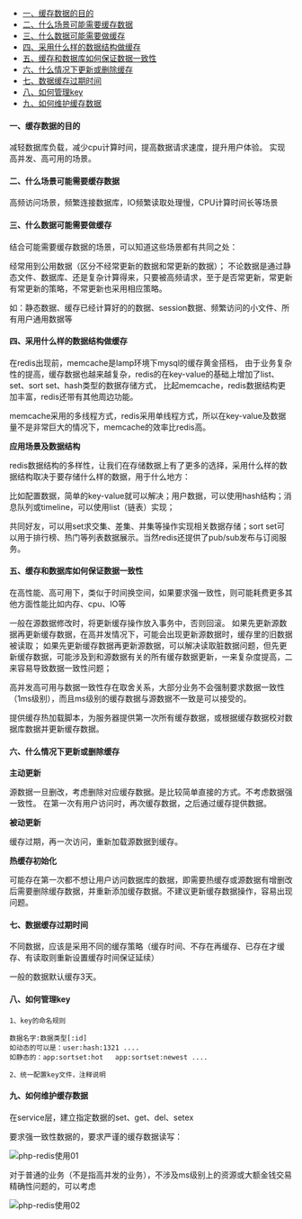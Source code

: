 <!-- TOC -->

- [一、缓存数据的目的](#一缓存数据的目的)
- [二、什么场景可能需要缓存数据](#二什么场景可能需要缓存数据)
- [三、什么数据可能需要做缓存](#三什么数据可能需要做缓存)
- [四、采用什么样的数据结构做缓存](#四采用什么样的数据结构做缓存)
- [五、缓存和数据库如何保证数据一致性](#五缓存和数据库如何保证数据一致性)
- [六、什么情况下更新或删除缓存](#六什么情况下更新或删除缓存)
- [七、数据缓存过期时间](#七数据缓存过期时间)
- [八、如何管理key](#八如何管理key)
- [九、如何维护缓存数据](#九如何维护缓存数据)

<!-- /TOC -->


#### 一、缓存数据的目的
减轻数据库负载，减少cpu计算时间，提高数据请求速度，提升用户体验。
实现高并发、高可用的场景。

#### 二、什么场景可能需要缓存数据
高频访问场景，频繁连接数据库，IO频繁读取处理慢，CPU计算时间长等场景

#### 三、什么数据可能需要做缓存
结合可能需要缓存数据的场景，可以知道这些场景都有共同之处：

经常用到公用数据（区分不经常更新的数据和常更新的数据）；
不论数据是通过静态文件、数据库、还是复杂计算得来，只要被高频请求，至于是否常更新，常更新有常更新的策略，不常更新也采用相应策略。

如：静态数据、缓存已经计算好的的数据、session数据、频繁访问的小文件、所有用户通用数据等

#### 四、采用什么样的数据结构做缓存
在redis出现前，memcache是lamp环境下mysql的缓存黄金搭档，
由于业务复杂性的提高，缓存数据也越来越复杂，redis的在key-value的基础上增加了list、set、sort set、hash类型的数据存储方式，
比起memcache，redis数据结构更加丰富，redis还带有其他周边功能。

memcache采用的多线程方式，redis采用单线程方式，所以在key-value及数据量不是非常巨大的情况下，memcache的效率比redis高。

**应用场景及数据结构**

redis数据结构的多样性，让我们在存储数据上有了更多的选择，采用什么样的数据结构取决于要存储什么样的数据，用于什么地方：

比如配置数据，简单的key-value就可以解决；用户数据，可以使用hash结构；消息队列或timeline，可以使用list（链表）实现；

共同好友，可以用set求交集、差集、并集等操作实现相关数据存储；sort set可以用于排行榜、热门等列表数据展示。当然redis还提供了pub/sub发布与订阅服务。

#### 五、缓存和数据库如何保证数据一致性
在高性能、高可用下，类似于时间换空间，如果要求强一致性，则可能耗费更多其他方面性能比如内存、cpu、IO等

一般在源数据修改时，将更新缓存操作放入事务中，否则回滚。
如果先更新源数据再更新缓存数据，在高并发情况下，可能会出现更新源数据时，缓存里的旧数据被读取；
如果先更新缓存数据再更新源数据，可以解决读取脏数据问题，但先更新缓存数据，可能涉及到和源数据有关的所有缓存数据更新，一来复杂度提高，二来容易导致数据一致性问题；

高并发高可用与数据一致性存在取舍关系，大部分业务不会强制要求数据一致性（1ms级别），而且ms级别的缓存数据与源数据不一致是可以接受的。

提供缓存热加载脚本，为服务器提供第一次所有缓存数据，或根据缓存数据校对数据库数据并更新缓存数据。

#### 六、什么情况下更新或删除缓存

**主动更新**

源数据一旦删改，考虑删除对应缓存数据。是比较简单直接的方式。不考虑数据强一致性。
在第一次有用户访问时，再次缓存数据，之后通过缓存提供数据。

**被动更新**

缓存过期，再一次访问，重新加载源数据到缓存。

**热缓存初始化** 

可能存在第一次都不想让用户访问数据库的数据，即需要热缓存或源数据有增删改后需要删除缓存数据，并重新添加缓存数据。不建议更新缓存数据操作，容易出现问题。

#### 七、数据缓存过期时间
不同数据，应该是采用不同的缓存策略（缓存时间、不存在再缓存、已存在才缓存、有读取则重新设置缓存时间保证延续）


一般的数据默认缓存3天。

#### 八、如何管理key
	1、key的命名规则
    
    数据名字:数据类型[:id]
    如动态的可以是：user:hash:1321 ....
    如静态的：app:sortset:hot   app:sortset:newest ....

	2、统一配置key文件，注释说明

#### 九、如何维护缓存数据

在service层，建立指定数据的set、get、del、setex

要求强一致性数据的，要求严谨的缓存数据读写：

![php-redis使用01](https://raw.githubusercontent.com/tsingchan/page/master/image/2019/php-redis-use01.png)

对于普通的业务（不是指高并发的业务），不涉及ms级别上的资源或大额金钱交易精确性问题的，可以考虑

![php-redis使用02](https://raw.githubusercontent.com/tsingchan/page/master/image/2019/php-redis-use02.png)





